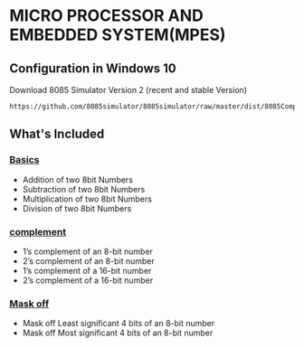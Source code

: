 # MICRO PROCESSOR AND EMBEDDED SYSTEM(MPES)

## Configuration in Windows 10

Download 8085 Simulator Version 2 (recent and stable Version)

```
https://github.com/8085simulator/8085simulator/raw/master/dist/8085Compiler.jar

```

## What's Included

### [Basics](https://github.com/iaman877/AwesomeC/tree/master/Mpes/Basic%208085%20MicroProcessor%20Programs)

- Addition of two 8bit Numbers
- Subtraction of two 8bit Numbers
- Multiplication of two 8bit Numbers
- Division of two 8bit Numbers

### [complement](https://github.com/iaman877/AwesomeC/tree/master/Mpes/complement)

- 1’s complement of an 8-bit number
- 2’s complement of an 8-bit number
- 1’s complement of a 16-bit number
- 2’s complement of a 16-bit number

### [Mask off]()

- Mask off Least significant 4 bits of an 8-bit number
- Mask off Most significant 4 bits of an 8-bit number
